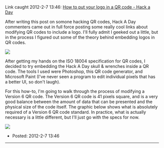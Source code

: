 <div id="wikitext">

Link caught 2012-2-7 13:46: [How to put your logo in a QR code - Hack a
Day](http://hackaday.com/2011/08/11/how-to-put-your-logo-in-a-qr-code/)

<div class="vspace">

</div>

<div class="round lrindent quote">

After writing this post on somone hacking QR codes, Hack A Day
commenters came out in full force posting some really cool links about
modifying QR codes to include a logo. I'll fully admit I geeked out a
little, but in the process I figured out some of the theory behind
embedding logos in QR codes.

<div class="vspace">

</div>

<div>

![](http://hackadaycom.files.wordpress.com/2011/08/banner2.png)

</div>

After getting my hands on the ISO 18004 specification for QR codes, I
decided to try embedding the Hack A Day skull & wrenches inside a QR
code. The tools I used were Photoshop, this QR code generator, and
Microsoft Paint (I've never seen a program to edit individual pixels
that has a better UI, so don't laugh).

For this how-to, I'm going to walk through the process of modifying a
Version 6 QR code. The Version 6 QR code is 41 pixels square, and is a
very good balance between the amount of data that can be presented and
the physical size of the code itself. The graphic below shows what is
absolutely required of a Version 6 QR code standard. In practice, what
is actually necessary is a little different, but I'll just go with the
specs for now.

<div class="vspace">

</div>

<div>

![](http://hackadaycom.files.wordpress.com/2011/08/blankbanner1.png)

</div>

<div class="vspace">

</div>

</div>

<div class="vspace">

</div>

-   Posted: 2012-2-7 13:46

<div class="vspace">

</div>

------------------------------------------------------------------------

<div class="vspace">

</div>

</div>
